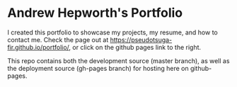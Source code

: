 # Andrew Hepworth's Portfolio
I created this portfolio to showcase my projects, my resume, and how to contact me. Check the page out at https://pseudotsuga-fir.github.io/portfolio/, or click on the github pages link to the right.

This repo contains both the development source (master branch), as well as the deployment source (gh-pages branch) for hosting here on github-pages.
